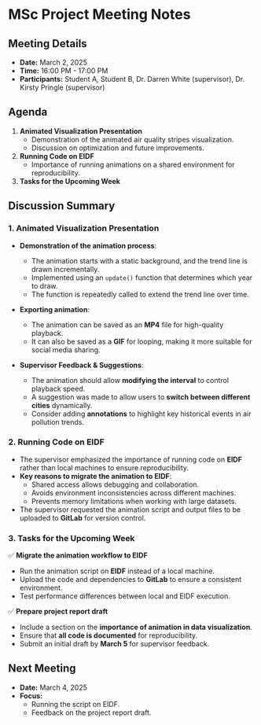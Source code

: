 # MSc Project Meeting Notes  

## Meeting Details  
- **Date:** March 2, 2025  
- **Time:** 16:00 PM - 17:00 PM  
- **Participants:** Student A, Student B, Dr. Darren White (supervisor), Dr. Kirsty Pringle (supervisor)  

## Agenda  
1. **Animated Visualization Presentation**  
   - Demonstration of the animated air quality stripes visualization.  
   - Discussion on optimization and future improvements.  
2. **Running Code on EIDF**  
   - Importance of running animations on a shared environment for reproducibility.  
3. **Tasks for the Upcoming Week**  

## Discussion Summary  

### 1. Animated Visualization Presentation  
- **Demonstration of the animation process**:  
  - The animation starts with a static background, and the trend line is drawn incrementally.  
  - Implemented using an `update()` function that determines which year to draw.  
  - The function is repeatedly called to extend the trend line over time.  

- **Exporting animation**:  
  - The animation can be saved as an **MP4** file for high-quality playback.  
  - It can also be saved as a **GIF** for looping, making it more suitable for social media sharing.  

- **Supervisor Feedback & Suggestions**:  
  - The animation should allow **modifying the interval** to control playback speed.  
  - A suggestion was made to allow users to **switch between different cities** dynamically.  
  - Consider adding **annotations** to highlight key historical events in air pollution trends.  

### 2. Running Code on EIDF  
- The supervisor emphasized the importance of running code on **EIDF** rather than local machines to ensure reproducibility.  
- **Key reasons to migrate the animation to EIDF**:  
  - Shared access allows debugging and collaboration.  
  - Avoids environment inconsistencies across different machines.  
  - Prevents memory limitations when working with large datasets.  
- The supervisor requested the animation script and output files to be uploaded to **GitLab** for version control.  

### 3. Tasks for the Upcoming Week  
✅ **Migrate the animation workflow to EIDF**  
- Run the animation script on **EIDF** instead of a local machine.  
- Upload the code and dependencies to **GitLab** to ensure a consistent environment.  
- Test performance differences between local and EIDF execution.  

✅ **Prepare project report draft**  
- Include a section on the **importance of animation in data visualization**.  
- Ensure that **all code is documented** for reproducibility.  
- Submit an initial draft by **March 5** for supervisor feedback.  

## Next Meeting  
- **Date:** March 4, 2025  
- **Focus:**  
  - Running the script on EIDF.  
  - Feedback on the project report draft.  
